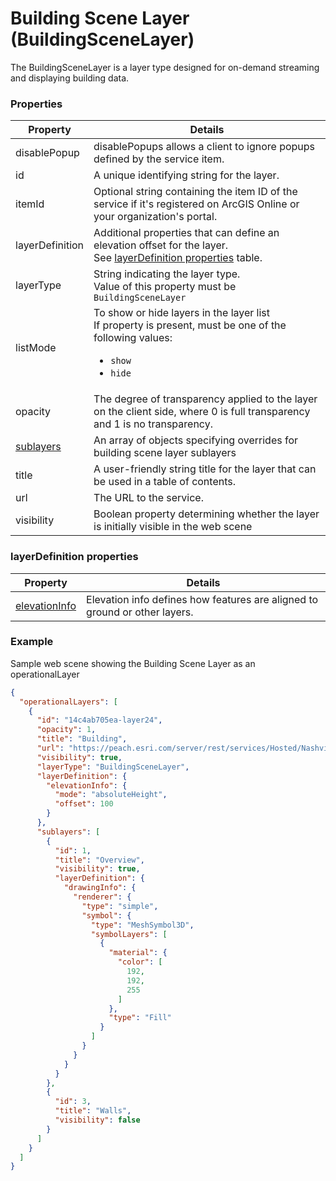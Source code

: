 # Building Scene Layer (BuildingSceneLayer)

The BuildingSceneLayer is a layer type designed for on-demand streaming and displaying building data.

### Properties

| Property | Details
| --- | ---
| disablePopup | disablePopups allows a client to ignore popups defined by the service item.
| id | A unique identifying string for the layer.
| itemId | Optional string containing the item ID of the service if it's registered on ArcGIS Online or your organization's portal.
| layerDefinition | Additional properties that can define an elevation offset for the layer.<br>See [layerDefinition properties](#layerdefinition-properties) table.
| layerType | String indicating the layer type.<br>Value of this property must be `BuildingSceneLayer`
| listMode | To show or hide layers in the layer list<br>If property is present, must be one of the following values: <ul><li>`show`</li><li>`hide`</li></ul>
| opacity | The degree of transparency applied to the layer on the client side, where 0 is full transparency and 1 is no transparency.
| [sublayers](buildingSceneLayer_sublayer.md) | An array of objects specifying overrides for building scene layer sublayers
| title | A user-friendly string title for the layer that can be used in a table of contents.
| url | The URL to the service.
| visibility | Boolean property determining whether the layer is initially visible in the web scene


### layerDefinition properties

| Property | Details
| --- | ---
| [elevationInfo](elevationInfo.md) | Elevation info defines how features are aligned to ground or other layers.


### Example

Sample web scene showing the Building Scene Layer as an operationalLayer

```json
{
  "operationalLayers": [
    {
      "id": "14c4ab705ea-layer24",
      "opacity": 1,
      "title": "Building",
      "url": "https://peach.esri.com/server/rest/services/Hosted/NashvilleAirport_ESMerged/SceneServer/layers/0",
      "visibility": true,
      "layerType": "BuildingSceneLayer",
      "layerDefinition": {
        "elevationInfo": {
          "mode": "absoluteHeight",
          "offset": 100
        }
      },
      "sublayers": [
        {
          "id": 1,
          "title": "Overview",
          "visibility": true,
          "layerDefinition": {
            "drawingInfo": {
              "renderer": {
                "type": "simple",
                "symbol": {
                  "type": "MeshSymbol3D",
                  "symbolLayers": [
                    {
                      "material": {
                        "color": [
                          192,
                          192,
                          255
                        ]
                      },
                      "type": "Fill"
                    }
                  ]
                }
              }
            }
          }
        },
        {
          "id": 3,
          "title": "Walls",
          "visibility": false
        }
      ]
    }
  ]
}
```

